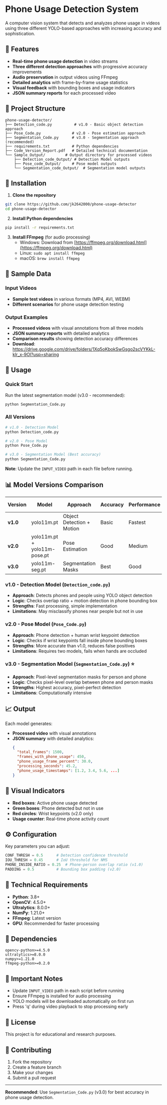 # Phone Usage Detection System

A computer vision system that detects and analyzes phone usage in videos using three different YOLO-based approaches with increasing accuracy and sophistication.

## 🚀 Features

- **Real-time phone usage detection** in video streams
- **Three different detection approaches** with progressive accuracy improvements
- **Audio preservation** in output videos using FFmpeg
- **Detailed analytics** with frame-by-frame usage statistics
- **Visual feedback** with bounding boxes and usage indicators
- **JSON summary reports** for each processed video

## 📁 Project Structure

```
phone-usage-detector/
├── Detection_code.py          # v1.0 - Basic object detection approach
├── Pose_Code.py              # v2.0 - Pose estimation approach  
├── Segmentation_Code.py      # v3.0 - Segmentation approach (recommended)
├── requirements.txt          # Python dependencies
├── Code_Version_Report.pdf   # Detailed technical documentation
└── Sample_Output/         # Output directory for processed videos
    ├── Detection_code_Output/ # Detection Model outputs
    ├── Pose_code_Output/     # Pose model outputs
    └── Segmentation_code_Output/  # Segmentation model outputs

```

## 🔧 Installation

1. **Clone the repository**
```bash
git clone https://github.com/jk2642000/phone-usage-detector
cd phone-usage-detector
```

2. **Install Python dependencies**
```bash
pip install -r requirements.txt
```

3. **Install FFmpeg** (for audio processing)
   - Windows: Download from [https://ffmpeg.org/download.html](https://ffmpeg.org/download.html)
   - Linux: `sudo apt install ffmpeg`
   - macOS: `brew install ffmpeg`

## 📁 Sample Data

### Input Videos
- **Sample test videos** in various formats (MP4, AVI, WEBM)
- **Different scenarios** for phone usage detection testing


### Output Examples
- **Processed videos** with visual annotations from all three models
- **JSON summary reports** with detailed analytics
- **Comparison results** showing detection accuracy differences
- **Download**: https://drive.google.com/drive/folders/1Xq5oKbokSwGsgo2scVYKkL-klr_x-9Ol?usp=sharing


## 🎯 Usage

### Quick Start
Run the latest segmentation model (v3.0 - recommended):
```bash
python Segmentation_Code.py
```

### All Versions
```bash
# v1.0 - Detection Model
python Detection_code.py

# v2.0 - Pose Model  
python Pose_Code.py

# v3.0 - Segmentation Model (Best accuracy)
python Segmentation_Code.py
```

**Note**: Update the `INPUT_VIDEO` path in each file before running.

## 📊 Model Versions Comparison

| Version | Model | Approach | Accuracy | Performance | Use Case |
|---------|-------|----------|----------|-------------|----------|
| **v1.0** | yolo11m.pt | Object Detection + Motion | Basic | Fastest | Quick detection |
| **v2.0** | yolo11m.pt + yolo11m-pose.pt | Pose Estimation | Good | Medium | Balanced accuracy |
| **v3.0** | yolo11m-seg.pt | Segmentation Masks | Best | Good | Highest precision |

### v1.0 - Detection Model (`Detection_code.py`)
- **Approach**: Detects phones and people using YOLO object detection
- **Logic**: Checks overlap ratio + motion detection in phone bounding box
- **Strengths**: Fast processing, simple implementation
- **Limitations**: May misclassify phones near people but not in use

### v2.0 - Pose Model (`Pose_Code.py`) 
- **Approach**: Phone detection + human wrist keypoint detection
- **Logic**: Checks if wrist keypoints fall inside phone bounding boxes
- **Strengths**: More accurate than v1.0, reduces false positives
- **Limitations**: Requires two models, fails when hands are occluded

### v3.0 - Segmentation Model (`Segmentation_Code.py`) ⭐
- **Approach**: Pixel-level segmentation masks for person and phone
- **Logic**: Checks pixel-level overlap between phone and person masks
- **Strengths**: Highest accuracy, pixel-perfect detection
- **Limitations**: Computationally intensive

## 📈 Output

Each model generates:
- **Processed video** with visual annotations
- **JSON summary** with detailed analytics:
  ```json
  {
    "total_frames": 1500,
    "frames_with_phone_usage": 450,
    "phone_usage_frame_percent": 30.0,
    "processing_seconds": 45.2,
    "phone_usage_timestamps": [1.2, 3.4, 5.6, ...]
  }
  ```

## 🎨 Visual Indicators

- **Red boxes**: Active phone usage detected
- **Green boxes**: Phone detected but not in use
- **Red circles**: Wrist keypoints (v2.0 only)
- **Usage counter**: Real-time phone activity count

## ⚙️ Configuration

Key parameters you can adjust:

```python
CONF_THRESH = 0.5      # Detection confidence threshold
IOU_THRESH = 0.45      # IoU threshold for NMS
PHONE_INSIDE_RATIO = 0.25  # Phone-person overlap ratio (v1.0)
PADDING = 0.5          # Bounding box padding (v2.0)
```

## 🔧 Technical Requirements

- **Python**: 3.8+
- **OpenCV**: 4.5.0+
- **Ultralytics**: 8.0.0+
- **NumPy**: 1.21.0+
- **FFmpeg**: Latest version
- **GPU**: Recommended for faster processing

## 📝 Dependencies

```
opencv-python>=4.5.0
ultralytics>=8.0.0
numpy>=1.21.0
ffmpeg-python>=0.2.0
```

## 🚨 Important Notes

- Update `INPUT_VIDEO` path in each script before running
- Ensure FFmpeg is installed for audio processing
- YOLO models will be downloaded automatically on first run
- Press 'q' during video playback to stop processing early

## 📄 License

This project is for educational and research purposes.

## 🤝 Contributing

1. Fork the repository
2. Create a feature branch
3. Make your changes
4. Submit a pull request

---

**Recommended**: Use `Segmentation_Code.py` (v3.0) for best accuracy in phone usage detection.
